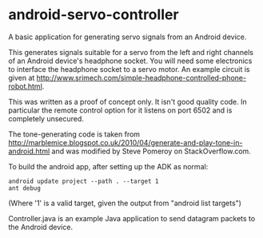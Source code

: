 # android-servo-controller
A basic application for generating servo signals from an Android device.

This generates signals suitable for a servo from the left and right channels of an Android device's headphone socket. You will need some electronics to interface the headphone socket to a servo motor. An example circuit is given at http://www.srimech.com/simple-headphone-controlled-phone-robot.html.

This was written as a proof of concept only. It isn't good quality code. In particular the remote control option for it listens on port 6502 and is completely unsecured.

The tone-generating code is taken from http://marblemice.blogspot.co.uk/2010/04/generate-and-play-tone-in-android.html and was modified by Steve Pomeroy on StackOverflow.com.

To build the android app, after setting up the ADK as normal:

    android update project --path . --target 1
    ant debug

(Where '1' is a valid target, given the output from "android list targets")

Controller.java is an example Java application to send datagram packets to the Android device.
